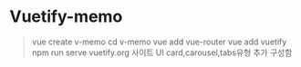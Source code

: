 # Vuetify-memo
>vue create v-memo
>cd v-memo
>vue add vue-router
>vue add vuetify
>npm run serve
>vuetify.org 사이트 UI card,carousel,tabs유형 추가 구성함
